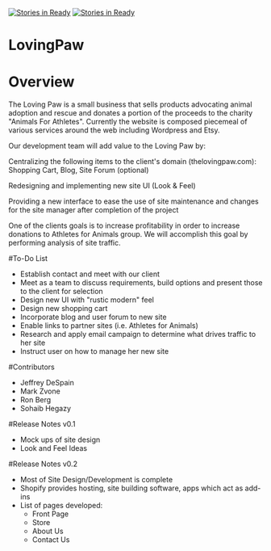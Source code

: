 [![Stories in Ready](https://badge.waffle.io/asu-cis-capstone/lovingpaw.png?label=ready&title=Ready)](https://waffle.io/asu-cis-capstone/lovingpaw)
[![Stories in Ready](https://badge.waffle.io/asu-cis-capstone/lovingpaw.png?label=ready&title=Ready)](https://waffle.io/asu-cis-capstone/lovingpaw)
# LovingPaw

# Overview

The Loving Paw is a small business that sells products advocating animal adoption and rescue and donates a portion of the proceeds to the charity "Animals For Athletes".  Currently the website is composed piecemeal of various services around the web including Wordpress and Etsy.

Our development team will add value to the Loving Paw by:

  Centralizing the following items to the client's domain (thelovingpaw.com): Shopping Cart, Blog, Site Forum (optional)
    
  Redesigning and implementing new site UI (Look & Feel)
  
  Providing a new interface to ease the use of site maintenance and changes for the site manager after completion of the project

One of the clients goals is to increase profitability in order to increase donations to Athletes for Animals group.  We will accomplish this goal by performing analysis of site traffic.

#To-Do List

* Establish contact and meet with our client
* Meet as a team to discuss requirements, build options and present those to the client for selection
* Design new UI with "rustic modern" feel
* Design new shopping cart
* Incorporate blog and user forum to new site
* Enable links to partner sites (i.e. Athletes for Animals)
* Research and apply email campaign to determine what drives traffic to her site
* Instruct user on how to manage her new site 

#Contributors

* Jeffrey DeSpain
* Mark Zvone
* Ron Berg
* Sohaib Hegazy

#Release Notes v0.1

* Mock ups of site design
* Look and Feel Ideas

#Release Notes v0.2

* Most of Site Design/Development is complete
* Shopify provides hosting, site building software, apps which act as add-ins
* List of pages developed:
  * Front Page
  * Store
  * About Us
  * Contact Us
